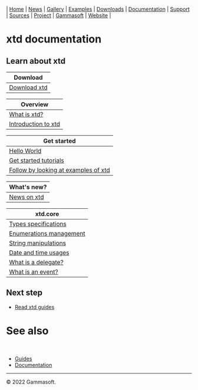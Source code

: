 | [Home](home.md) | [News](news.md) | [Gallery](gallery.md) | [Examples](examples.md) | [Downloads](downloads.md) | [Documentation](documentation.md) | [Support](support.md) | [Sources](https://github.com/gammasoft71/xtd) | [Project](https://sourceforge.net/projects/xtdpro/) | [Gammasoft](gammasoft.md) | [Website](https://gammasoft71.wixsite.com/xtdpro) |

# xtd documentation

## Learn about xtd

| Download                     |
|------------------------------|
| [Download xtd](downloads.md) |

| Overview                                      |
|-----------------------------------------------|
| [What is xtd?](what_is_xtd.md)                |
| [Introduction to xtd](introduction_to_xtd.md) |

| Get started                                                   |
|---------------------------------------------------------------|
| [Hello World](guide_hello_world.md)                           |
| [Get started tutorials](tutorials.md)                         |
| [Follow by looking at examples of xtd](../examples/README.md) |

| What's new?                                                |
|------------------------------------------------------------|
| [News on xtd](https://gammasoft71.wixsite.com/xtdpro/news) |

| xtd.core                                 |
|------------------------------------------|
| [Types specifications](types.md)         |
| [Enumerations management](enum_class.md) |
| [String manipulations](ustring.md)       |
| [Date and time usages](date_time.md)     |
| [What is a delegate?](delegates.md)      |
| [What is an event?](events.md)           |

## Next step

* [Read xtd guides](guides.md)

# See also
​
* [Guides](guides.md)
* [Documentation](documentation.md)

______________________________________________________________________________________________

© 2022 Gammasoft.

[comment]: <> (https://learn.microsoft.com/en-us/dotnet/desktop/winforms/data/how-to-synchronize-multiple-controls?view=netdesktop-6.0)

